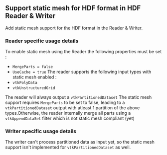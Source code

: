 ## Support static mesh for HDF format in HDF Reader & Writer

Add static mesh support for the HDF format in the Reader & Writer.

### Reader specific usage details

To enable static mesh using the Reader the following properties must be set :

- `MergeParts = false`
- `UseCache = true`
  The reader supports the following input types with static mesh enabled :
- `vtkPolyData`
- `vtkUnstructuredGrid`

The reader will always output a `vtkPartitionedDataset`
The static mesh support requires `MergeParts` to be set to false, leading to a `vtkPartitionedDataset` output with atleast 1 partition of the above types.Otherwise, the reader internally merge all parts using a `vtkAppendDataSet` filter which is not static mesh compliant (yet)

### Writer specific usage details

The writer can't process partitioned data as input yet,
so the static mesh support isn't implemented for `vtkPartitionedDataset` as well.
